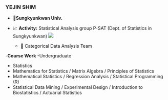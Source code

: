 ### YEJIN SHIM

- :school:**Sungkyunkwan Univ.**

- :chart_with_upwards_trend: **Activity:** Statistical Analysis group P-SAT (Dept. of Statistics in Sungkyunkwan) ![](https://img.shields.io/badge/-PSAT-black)
  - :tiger: Categorical Data Analysis Team

-**Course Work**
-Undergraduate
  - Statistics
  - Mathematics for Statistics / Matrix Algebra / Principles of Statistics
  - Mathematical Statistics / Regression Analysis / Statistical Programming (R)
  - Statistical Data Mining / Experimental Design / Introduction to Biostatistics / Actuarial Statistics
    
